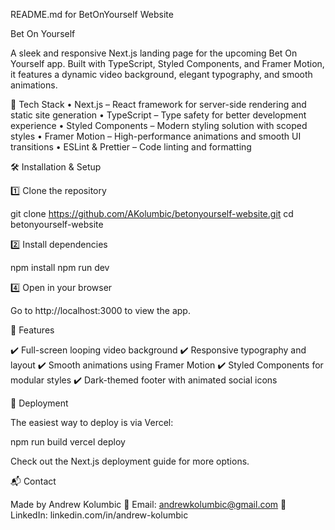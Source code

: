 README.md for BetOnYourself Website

Bet On Yourself

A sleek and responsive Next.js landing page for the upcoming Bet On Yourself app. Built with TypeScript, Styled Components, and Framer Motion, it features a dynamic video background, elegant typography, and smooth animations.

🚀 Tech Stack
• Next.js – React framework for server-side rendering and static site generation
• TypeScript – Type safety for better development experience
• Styled Components – Modern styling solution with scoped styles
• Framer Motion – High-performance animations and smooth UI transitions
• ESLint & Prettier – Code linting and formatting

🛠️ Installation & Setup

1️⃣ Clone the repository

git clone https://github.com/AKolumbic/betonyourself-website.git
cd betonyourself-website

2️⃣ Install dependencies

npm install
npm run dev

4️⃣ Open in your browser

Go to http://localhost:3000 to view the app.

🎨 Features

✔️ Full-screen looping video background
✔️ Responsive typography and layout
✔️ Smooth animations using Framer Motion
✔️ Styled Components for modular styles
✔️ Dark-themed footer with animated social icons

🚀 Deployment

The easiest way to deploy is via Vercel:

npm run build
vercel deploy

Check out the Next.js deployment guide for more options.

📬 Contact

Made by Andrew Kolumbic
📧 Email: andrewkolumbic@gmail.com
🔗 LinkedIn: linkedin.com/in/andrew-kolumbic
